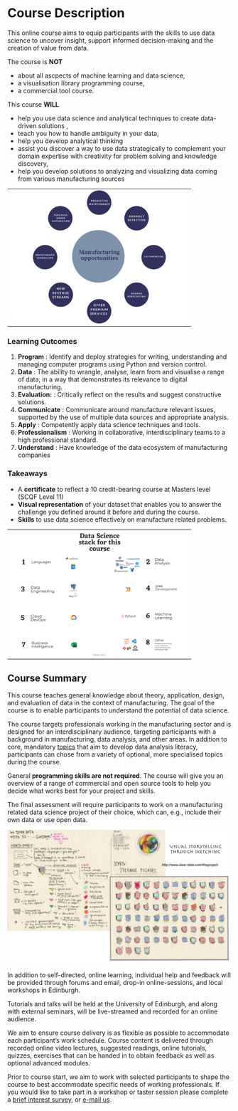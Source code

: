 # Course Description

This online course aims to equip participants with the skills to use data science to uncover insight, support informed decision-making and the creation of value from data.

The course is **NOT** 
* about all ascpects of machine learning and data science,
* a visualisation library programming course,
* a commercial tool course.

This course **WILL**
* help you use data science and analytical techniques to create data-driven solutions ,
* teach you how to handle ambiguity in your data,
* help you develop analytical thinking
* assist you discover a way to use data strategically to complement your domain expertise with creativity for problem solving and knowledge discovery,
* help you develop solutions to analyzing and visualizing data coming from various manufacturing sources

<!-- <a name = "byod"></a>
Contextual knowledge plays a key role in data interpretation and use. While this may be harnessed to create more meaningful, insightful visualisations, context may also be exploited to unfairly influence or actively mislead - topics that will be covered during the course. We encourage **BYOD---bring and work on your own data project** (we can sign non-disclosure agreements). Alternatively, class examples will point to open-access data on a variety of topical issues such as [climate change](https://climateknowledgeportal.worldbank.org), gender participation (e.g., [the No Ceilings project](http://www.noceilings.org/about) --- [github repository](https://github.com/fathominfo/noceilings-data)), [Scotland's Open Data Catalogues](http://okfnscot.github.io/open-data-scotland) and the [National Records of Scotland (NRS)](https://www.nrscotland.gov.uk/statistics-and-data). -->

<table>
<tr>
    <td style = "width:400px;" align="center" >
      <img src="images/dsm_chart.png" alt = "manufacturing opportunities" />
    </td>
  </tr>
  </table>
  
### Learning Outcomes
1. **Program** : Identify and deploy strategies for writing, understanding and managing computer programs using Python and version control.
2. **Data** : The ability to wrangle, analyse, learn from and visualise a range of data, in a way that demonstrates its relevance to digital manufacturing.
4. **Evaluation:** : Critically reflect on the results and suggest constructive solutions. 
5. **Communicate** : Communicate around manufacture relevant issues, supported by the use of multiple data sources and appropriate analysis.
6. **Apply** : Competently apply data science techniques and tools.
7. **Professionalism** : Working in collaborative, interdisciplinary teams to a high professional standard.
8. **Understand** : Have knowledge of the data ecosystem of manufacturing companies


### Takeaways 
* A **certificate** to reflect a 10 credit-bearing course at Masters level (SCQF Level 11)
* **Visual representation** of your dataset that enables you to answer the challenge you defined around it before and during the course.
* **Skills** to use data science effectively on manufacture related problems.

<table>
  <tr>
    <td style = "width:400px;" align="center" >
      <img src="images/stack_for_DSM.png" alt = "annotated tool selection" />
    </td>
  </tr>
</table>

## Course Summary

This course teaches general knowledge about theory, application, design, and evaluation of data in the context of manufacturing. The goal of the course is to enable participants to understand the potential of data science.

The course targets professionals working in the manufacturing sector and is designed for an interdisciplinary audience, targeting participants with a background in manufacturing, data analysis, and other areas. In addition to core, mandatory [topics](./content.html) that aim to develop data analysis literacy, participants can chose from a variety of optional, more specialised topics during the course.

General __programming skills are not required__. The course will give you an overview of a range of commercial and open source tools to help you decide what works best for your project and skills.  

The final assessment will require participants to work on a manufacturing related data science project of their choice, which can, e.g., include their own data or use open data. 
<!--The end goal could be any of, but not limited to, the following: -->

<!--<table>
  <tr>
    <td style="vertical-align:top;">
      <ul>
        <li>an infographic, </li>
        <li>an interactive visualisation (e.g., using d3.js, <a href="https://plot.ly">Plotly</a>) </li>
      </ul>
    </td>
  </tr><tr>
    <td style="vertical-align:top;"><img src="images/interactivity.png" alt = "interactivity - coupled networks &amp; matrices" /></td>
  </tr>
</table>
<table>
  <tr>
    <td style = "vertical-align:top;width:200px;">
      <ul>
        <li>a data-driven, visual story or narrative such as a <a href="http://datacomics.net">data comic</a>, or a set of visual instructions using a <a href="https://visualizationcheatsheets.github.io">cheat sheet</a>.</li>
      </ul>
    </td>
    <td style="vertical-align:top"><img src="images/visual_storytelling.png" alt = "data storytelling using sketches" /></td>
  </tr>
</table> -->

 <td style="vertical-align:top"><img src="images/visual_storytelling.png" alt = "data storytelling using sketches" /></td>


In addition to self-directed, online learning, individual help and feedback will be provided through forums and email, drop-in online-sessions, and local workshops in Edinburgh. 

Tutorials and talks will be held at the University of Edinburgh, and along with external seminars, will be live-streamed and recorded for an online audience. 

We aim to ensure course delivery is as flexible as possible to accommodate each participant’s work schedule. Course content is delivered through recorded online video lectures, suggested readings, online tutorials, quizzes, exercises that can be handed in to obtain feedback as well as optional advanced modules.

Prior to course start, we aim to work with selected participants to shape the course to best accommodate specific needs of working professionals. If you would like to take part in a workshop or taster session please complete a [brief interest survey](https://forms.gle/4Z6wTZkoHMsNL5Yu5), or [e-mail us](https://forms.gle/4Z6wTZkoHMsNL5Yu5).
